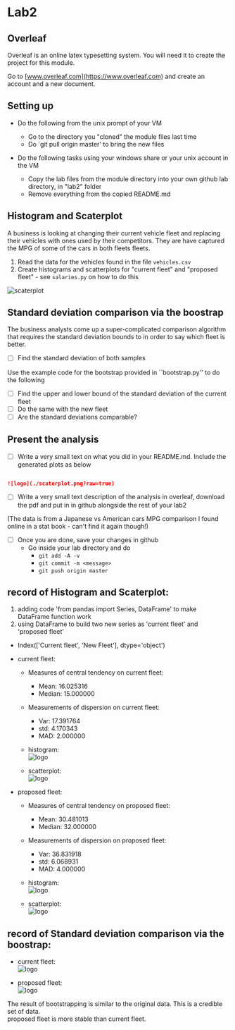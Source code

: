 # Lab2

## Overleaf

Overleaf is an online latex typesetting system. You will need it to create the project for this module. 

Go to [www.overleaf.com](https://www.overleaf.com) and create an account and a new document.

## Setting up 
* Do the following from the unix prompt of your VM
	* Go to the directory you "cloned" the module files last time
	* Do `git pull origin master' to bring the new files

* Do the following tasks using your windows share or your unix account in the VM	
	* Copy the lab files from the module directory into your own github lab directory, in "lab2" folder
	* Remove everything from the copied README.md

## Histogram and Scaterplot

A business is looking at changing their current vehicle fleet and replacing their vehicles with ones used by their competitors. They are have captured the MPG of some of the cars in both fleets fleets.


1. Read the data for the vehicles found in the file `vehicles.csv`
2. Create histograms and scatterplots for "current fleet" and "proposed fleet" - see `salaries.py` on how to do this

![scaterplot](./scaterplot.png?raw=true)

## Standard deviation comparison via the boostrap

The business analysts come up a super-complicated comparison algorithm that requires the standard deviation bounds to in order to say which fleet is better. 

- [ ] Find the standard deviation of both samples


Use the example code for the bootstrap provided in ``bootstrap.py'' to do the following
- [ ] Find the upper and lower bound of the standard deviation of the current fleet
- [ ] Do the same with the new fleet
- [ ] Are the standard deviations comparable? 

## Present the analysis

- [ ] Write a very small text on what you did in your README.md. Include the generated plots as below 

~~~markdown

![logo](./scaterplot.png?raw=true)


~~~

- [ ] Write a very small text description of the analysis in overleaf, download the pdf and put in in github alongside the rest of your lab2 

(The data is from a Japanese vs American cars MPG comparison I found online in a stat book - can't find it again though!)

- [ ] Once you are done, save your changes in github
	* Go inside your lab directory and do 
      * ``git add -A -v``
      * ``git commit -m <message>``
      * ``git push origin master``


## record of Histogram and Scaterplot:

1. adding code 'from pandas import Series, DataFrame' to make DataFrame function work
2. using DataFrame to build two new series as 'current fleet' and 'proposed fleet'

* Index(['Current fleet', 'New Fleet'], dtype='object')  
* current fleet:  
	* Measures of central tendency on current fleet:   
		* Mean: 16.025316  
		* Median: 15.000000  
	* Measurements of dispersion on current fleet:  
		* Var: 17.391764  
		* std: 4.170343  
		* MAD: 2.000000  
	* histogram:  
![logo](./current_fleet_histogram.png?raw=true)  

	* scatterplot:  
![logo](./current_fleet_plot.png?raw=true)  

* proposed fleet:  
	* Measures of central tendency on proposed fleet:  
		* Mean: 30.481013  
		* Median: 32.000000  
	* Measurements of dispersion on proposed fleet:  
		* Var: 36.831918  
		* std: 6.068931  
		* MAD: 4.000000  
	* histogram:  
![logo](./proposed_fleet_histogram.png?raw=true)  
  
	* scatterplot:  
![logo](./proposed_fleet_plot.png?raw=true)  

  

## record of Standard deviation comparison via the boostrap:  
    
* current fleet:  
![logo](./current_fleet_bootstrap_confidence.png?raw=true)  
  
  
* proposed fleet:  
![logo](./proposed_fleet_bootstrap_confidence.png?raw=true)  


The result of bootstrapping is similar to the original data. This is a credible set of data.  
proposed fleet is more stable than current fleet.  
